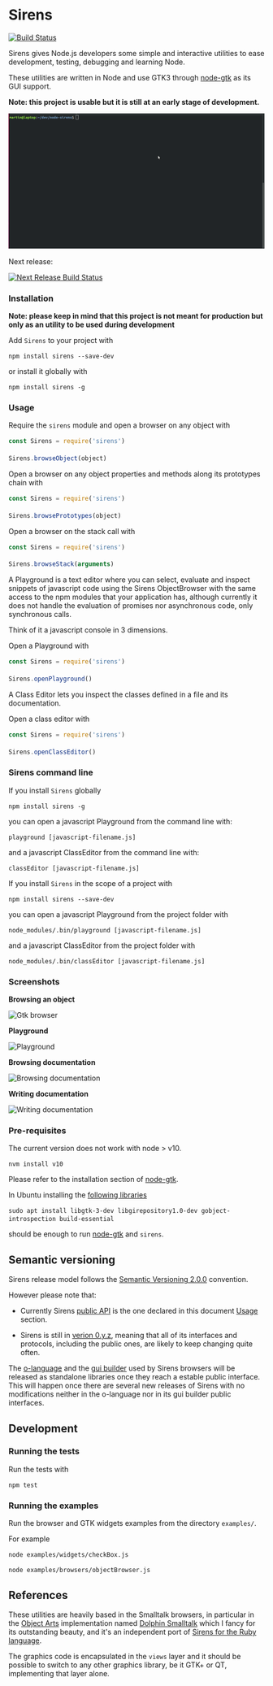 # Sirens

[![Build Status](https://travis-ci.org/haijin-development/node-sirens.svg?branch=master)](https://travis-ci.org/haijin-development/node-sirens)

Sirens gives Node.js developers some simple and interactive utilities to ease development, testing, debugging and learning Node.

These utilities are written in Node and use GTK3 through [node-gtk](https://www.npmjs.com/package/node-gtk) as its GUI support.

**Note: this project is usable but it is still at an early stage of development.**

![Object browser](./docs/browsing-stack.gif)

Next release:

[![Next Release Build Status](https://travis-ci.org/haijin-development/node-sirens.svg?branch=development)](https://travis-ci.org/haijin-development/node-sirens)

### Installation

**Note: please keep in mind that this project is not meant for production but only as an utility to be used during development**

Add `Sirens` to your project with

```
npm install sirens --save-dev
```

or install it globally with

```
npm install sirens -g
```

### Usage

Require the `sirens` module and open a browser on any object with

```javascript
const Sirens = require('sirens')

Sirens.browseObject(object)
```

Open a browser on any object properties and methods along its prototypes chain with

```javascript
const Sirens = require('sirens')

Sirens.browsePrototypes(object)
```

Open a browser on the stack call with

```javascript
const Sirens = require('sirens')

Sirens.browseStack(arguments)
```

A Playground is a text editor where you can select, evaluate and inspect snippets of javascript code
using the Sirens ObjectBrowser with the same access to the npm modules that your application has, although
currently it does not handle the evaluation of promises nor asynchronous code, only synchronous calls.

Think of it a javascript console in 3 dimensions.

Open a Playground with

```javascript
const Sirens = require('sirens')

Sirens.openPlayground()
```

A Class Editor lets you inspect the classes defined in a file and its documentation.

Open a class editor with

```javascript
const Sirens = require('sirens')

Sirens.openClassEditor()
```

### Sirens command line

If you install `Sirens` globally

```
npm install sirens -g
```

you can open a javascript Playground from the command line with:

```
playground [javascript-filename.js]
```

and a javascript ClassEditor from the command line with:

```
classEditor [javascript-filename.js]
```

If you install `Sirens` in the scope of a project with

```
npm install sirens --save-dev
```

you can open a javascript Playground from the project folder with

```
node_modules/.bin/playground [javascript-filename.js]
```

and a javascript ClassEditor from the project folder with

```
node_modules/.bin/classEditor [javascript-filename.js]
```

### Screenshots

**Browsing an object**

![Gtk browser](./docs/browsing-object.gif)

**Playground**

![Playground](./docs/playground.gif)

**Browsing documentation**

![Browsing documentation](./docs/browsing-documentation.gif)

**Writing documentation**

![Writing documentation](./docs/writing-browseable-documentation.gif)

### Pre-requisites

The current version does not work with node > v10.

```
nvm install v10
```

Please refer to the installation section of [node-gtk](https://www.npmjs.com/package/node-gtk#installing-and-building).


In Ubuntu installing the [following libraries](./.travis.yml#L10)

```
sudo apt install libgtk-3-dev libgirepository1.0-dev gobject-introspection build-essential
```

should be enough to run [node-gtk](https://www.npmjs.com/package/node-gtk#installing-and-building) and `sirens`.


## Semantic versioning

Sirens release model follows the [Semantic Versioning 2.0.0](https://semver.org/) convention.

However please note that:

- Currently Sirens [public API](https://semver.org/#spec-item-1) is the one declared in this document [Usage](./README.md/#usage) section.

- Sirens is still in [verion 0.y.z](https://semver.org/#spec-item-4), meaning that all of its interfaces and protocols, including the public ones, are likely to keep changing quite often.

The [o-language](https://github.com/haijin-development/o-language/blob/development/README.md) and the [gui builder](./src/gui) used by Sirens browsers will be released as standalone libraries once they reach a estable public interface. This will happen once there are several new releases of Sirens with no modifications neither in the o-language nor in its gui builder public interfaces.

## Development

### Running the tests

Run the tests with 

```
npm test
```

### Running the examples

Run the browser and GTK widgets examples from the directory `examples/`.

For example

```
node examples/widgets/checkBox.js
```

```
node examples/browsers/objectBrowser.js
```

## References

These utilities are heavily based in the Smalltalk browsers, in particular in the [Object Arts](https://www.object-arts.com/)
implementation named [Dolphin Smalltalk](https://github.com/dolphinsmalltalk/Dolphin) which I fancy for its
outstanding beauty, and it's an independent port of [Sirens for the Ruby language](https://github.com/haijin-development/ruby-sirens).

The graphics code is encapsulated in the `views` layer and it should be possible to switch to any other graphics library, be it GTK+ or QT, implementing that layer alone.

